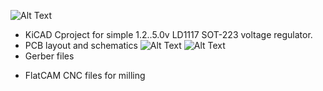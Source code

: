 ![Alt Text](https://raw.github.com/arsenal007/LD1117_voltage_regulator/master/schematics.jpg) 
 - KiCAD Cproject for simple 1.2..5.0v LD1117 SOT-223 voltage regulator. 
 - PCB layout and schematics 
![Alt Text](https://raw.github.com/arsenal007/LD1117_voltage_regulator/master/LCSDR_F.png) 
![Alt Text](https://raw.github.com/arsenal007/LD1117_voltage_regulator/master/LCSDR_B.png) 
 - Gerber files </p>
 - FlatCAM CNC files for milling </p>
